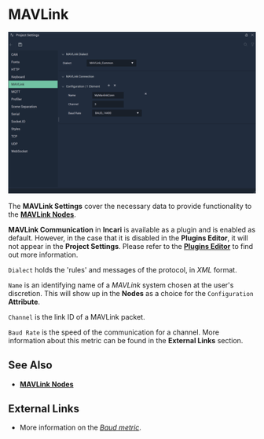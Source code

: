 # MAVLink

![The MAVLink Settings.](../../.gitbook/assets/projectsettingsmavlink20232.png)

The **MAVLink Settings** cover the necessary data to provide functionality to the [**MAVLink Nodes**](../../toolbox/communication/mavlink/README.md).

**MAVLink Communication** in **Incari** is available as a plugin and is enabled as default. However, in the case that it is disabled in the **Plugins Editor**, it will not appear in the **Project Settings**. Please refer to the [**Plugins Editor**](../plugins/communication/README.md) to find out more information.

`Dialect` holds the 'rules' and messages of the protocol, in *XML* format. 

`Name` is an identifying name of a _MAVLink_ system chosen at the user's discretion. This will show up in the **Nodes** as a choice for the `Configuration` **Attribute**.

`Channel` is the link ID of a MAVLink packet. 

`Baud Rate` is the speed of the communication for a channel. More information about this metric can be found in the **External Links** section.

## See Also

* [**MAVLink Nodes**](../../toolbox/communication/mavlink/README.md)

## External Links

* More information on the [_Baud metric_](https://en.wikipedia.org/wiki/Baud).